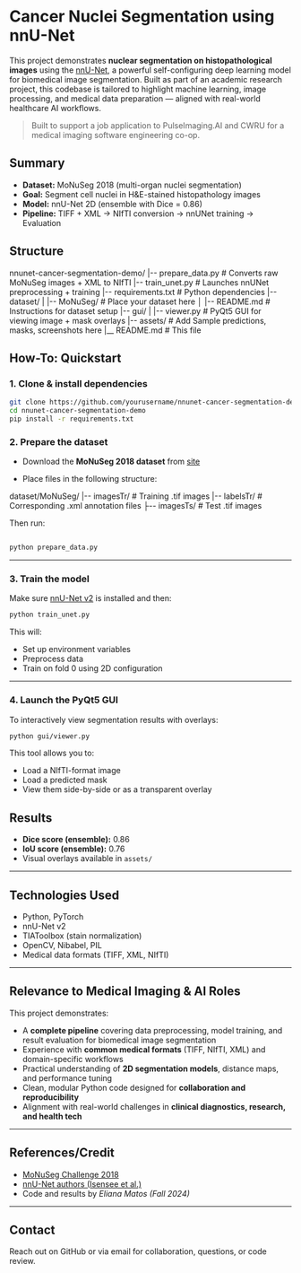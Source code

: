 
# Cancer Nuclei Segmentation using nnU-Net

This project demonstrates **nuclear segmentation on histopathological images** using the [nnU-Net](https://github.com/MIC-DKFZ/nnUNet), a powerful self-configuring deep learning model for biomedical image segmentation. Built as part of an academic research project, this codebase is tailored to highlight machine learning, image processing, and medical data preparation — aligned with real-world healthcare AI workflows.

> Built to support a job application to PulseImaging.AI and CWRU for a medical imaging software engineering co-op.

## Summary

- **Dataset:** MoNuSeg 2018 (multi-organ nuclei segmentation)
- **Goal:** Segment cell nuclei in H&E-stained histopathology images
- **Model:** nnU-Net 2D (ensemble with Dice = 0.86)
- **Pipeline:** TIFF + XML → NIfTI conversion → nnUNet training → Evaluation

## Structure

nnunet-cancer-segmentation-demo/
|-- prepare_data.py        # Converts raw MoNuSeg images + XML to NIfTI
|-- train_unet.py          # Launches nnUNet preprocessing + training
|-- requirements.txt       # Python dependencies
|-- dataset/
|   |-- MoNuSeg/           # Place your dataset here
│   |-- README.md          # Instructions for dataset setup
|-- gui/
|   |-- viewer.py          # PyQt5 GUI for viewing image + mask overlays
|-- assets/                # Add Sample predictions, masks, screenshots here
|__ README.md              # This file

## How-To: Quickstart

### 1. Clone & install dependencies

```bash
git clone https://github.com/yourusername/nnunet-cancer-segmentation-demo.git
cd nnunet-cancer-segmentation-demo
pip install -r requirements.txt
```

### 2. Prepare the dataset

- Download the **MoNuSeg 2018 dataset** from [site](https://monuseg.grand-challenge.org/Data/)

- Place files in the following structure:

dataset/MoNuSeg/
|-- imagesTr/    # Training .tif images
|-- labelsTr/    # Corresponding .xml annotation files
├-- imagesTs/    # Test .tif images

Then run:

```bash

python prepare_data.py

```

---

### 3. Train the model

Make sure [nnU-Net v2](https://github.com/MIC-DKFZ/nnUNet) is installed and then:

```bash
python train_unet.py
```

This will:
- Set up environment variables
- Preprocess data
- Train on fold 0 using 2D configuration

---

### 4. Launch the PyQt5 GUI

To interactively view segmentation results with overlays:

```bash
python gui/viewer.py
```

This tool allows you to:
- Load a NIfTI-format image
- Load a predicted mask
- View them side-by-side or as a transparent overlay

## Results

- **Dice score (ensemble):** 0.86
- **IoU score (ensemble):** 0.76
- Visual overlays available in `assets/`

---

## Technologies Used

- Python, PyTorch
- nnU-Net v2
- TIAToolbox (stain normalization)
- OpenCV, Nibabel, PIL
- Medical data formats (TIFF, XML, NIfTI)

---

## Relevance to Medical Imaging & AI Roles

This project demonstrates:

- A **complete pipeline** covering data preprocessing, model training, and result evaluation for biomedical image segmentation
- Experience with **common medical formats** (TIFF, NIfTI, XML) and domain-specific workflows
- Practical understanding of **2D segmentation models**, distance maps, and performance tuning
- Clean, modular Python code designed for **collaboration and reproducibility**
- Alignment with real-world challenges in **clinical diagnostics, research, and health tech**


---

## References/Credit

- [MoNuSeg Challenge 2018](https://monuseg.grand-challenge.org/)
- [nnU-Net authors (Isensee et al.)](https://arxiv.org/abs/1809.10486)
- Code and results by *Eliana Matos (Fall 2024)*

---

## Contact

Reach out on GitHub or via email for collaboration, questions, or code review.